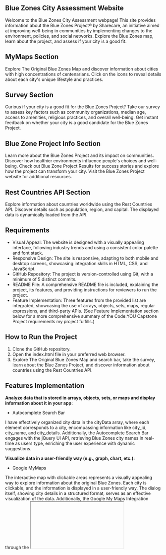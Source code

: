 
## Blue Zones City Assessment Website

Welcome to the Blue Zones City Assessment webpage! This site provides information about the Blue Zones Project® by Sharecare, an initiative aimed at improving well-being in communities by implementing changes to the environment, policies, and social networks. Explore the Blue Zones map, learn about the project, and assess if your city is a good fit.

## MyMaps Section
Explore The Original Blue Zones Map and discover information about cities with high concentrations of centenarians. Click on the icons to reveal details about each city's unique lifestyle and practices.
## Survey Section
Curious if your city is a good fit for the Blue Zones Project? Take our survey to assess key factors such as community organizations, median age, access to amenities, religious practices, and overall well-being. Get instant feedback on whether your city is a good candidate for the Blue Zones Project.
## Blue Zone Project Info Section
Learn more about the Blue Zones Project and its impact on communities. Discover how healthier environments influence people's choices and well-being. Check out Blue Zone Project Results for success stories and explore how the project can transform your city. Visit the Blue Zones Project website for additional resources.
## Rest Countries API Section
Explore information about countries worldwide using the Rest Countries API. Discover details such as population, region, and capital. The displayed data is dynamically loaded from the API.

## Requirements
- Visual Appeal: The website is designed with a visually appealing interface, following industry trends and using a consistent color palette and font stack.
- Responsive Design: The site is responsive, adapting to both mobile and desktop screens, showcasing integration skills in HTML, CSS, and JavaScript.
- GitHub Repository: The project is version-controlled using Git, with a minimum of 5 distinct commits.
- README File: A comprehensive README file is included, explaining the project, its features, and providing instructions for reviewers to run the project.
- Feature Implementation: Three features from the provided list are integrated, showcasing the use of arrays, objects, sets, maps, regular expressions, and third-party APIs. (See Feature Implementation section below for a more comprehensive summary of the Code:YOU Capstone Project requirements my project fulfills.)

## How to Run the Project
1. Clone the GitHub repository.
2. Open the index.html file in your preferred web browser.
3. Explore The Original Blue Zones Map and search bar, take the survey, learn about the Blue Zones Project, and discover information about countries using the Rest Countries API.

## Features Implementation
**Analyze data that is stored in arrays, objects, sets, or maps and display information about it in your app:** 

- Autocomplete Search Bar

I have effectively organized city data in the cityData array, where each element corresponds to a city, encompassing information like city_id, city_name, and city_details. Additionally, the Autocomplete Search Bar engages with the jQuery UI API, retrieving Blue Zones city names in real-time as users type, enriching the user experience with dynamic suggestions.

**Visualize data in a user-friendly way (e.g., graph, chart, etc.):**

- Google MyMaps

The interactive map with clickable areas represents a visually appealing way to explore information about the original Blue Zones. Each city is clickable, and the information is displayed in a user-friendly way. The dialog itself, showing city details in a structured format, serves as an effective visualization of the data. Additionally, the Google My Maps Integration through the <iframe> enhances the user interface by providing an interactive map feature. This fulfills the "Visualize data in a user-friendly way" requirement, offering users an engaging and informative experience.


**Retrieve data from a third-party API and use it to display something within your app OR Create a form and store the submitted values using an external API (e.g., a contact form, survey, etc.):**

- Rest Countries API

I successfully integrated data from the Rest Countries API by using the fetch function to obtain information about various countries.
The retrieved data is then used to dynamically generate content for each country, displaying flags, population, region, and capital. This showcases the integration of external API data into my application, enriching it with real-world information.

  


